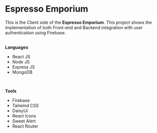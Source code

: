# Espresso Emporium

This is the Client side of the **Espresso Emporium**. This project shows the implementation of both Front-end and Backend integration with user authentication using Firebase.
<br><br>

**Languages**
- React JS
- Node JS
- Express JS
- MongoDB

<br>

**Tools**
- Firebase
- Tailwind CSS
- DaisyUi
- React Icons
- Sweet Alert
- React Router